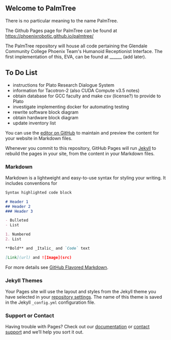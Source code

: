 ## Welcome to PalmTree
There is no particular meaning to the name PalmTree. 

The Github Pages page for PalmTree can be found at https://phoenixrobotic.github.io/palmtree/

The PalmTree repository will house all code pertaining the Glendale Community College Phoenix Team's Humanoid Receptionist Interface. The first implementation of this, EVA, can be found at ______ (add later).

## To Do List
- instructions for Plato Research Dialogue System
- information for Tacotron-2 (also CUDA Compute v3.5 notes)
- obtain database for GCC faculty and make csv (license?) to provide to Plato
- investigate implementing docker for automating testing
- rewrite software block diagram
- obtain hardware block diagram
- update inventory list



You can use the [editor on GitHub](https://github.com/phoenixRobotic/firebird/edit/master/README.md) to maintain and preview the content for your website in Markdown files.

Whenever you commit to this repository, GitHub Pages will run [Jekyll](https://jekyllrb.com/) to rebuild the pages in your site, from the content in your Markdown files.

### Markdown

Markdown is a lightweight and easy-to-use syntax for styling your writing. It includes conventions for

```markdown
Syntax highlighted code block

# Header 1
## Header 2
### Header 3

- Bulleted
- List

1. Numbered
2. List

**Bold** and _Italic_ and `Code` text

[Link](url) and ![Image](src)
```

For more details see [GitHub Flavored Markdown](https://guides.github.com/features/mastering-markdown/).

### Jekyll Themes

Your Pages site will use the layout and styles from the Jekyll theme you have selected in your [repository settings](https://github.com/phoenixRobotic/firebird/settings). The name of this theme is saved in the Jekyll `_config.yml` configuration file.

### Support or Contact

Having trouble with Pages? Check out our [documentation](https://help.github.com/categories/github-pages-basics/) or [contact support](https://github.com/contact) and we’ll help you sort it out.
